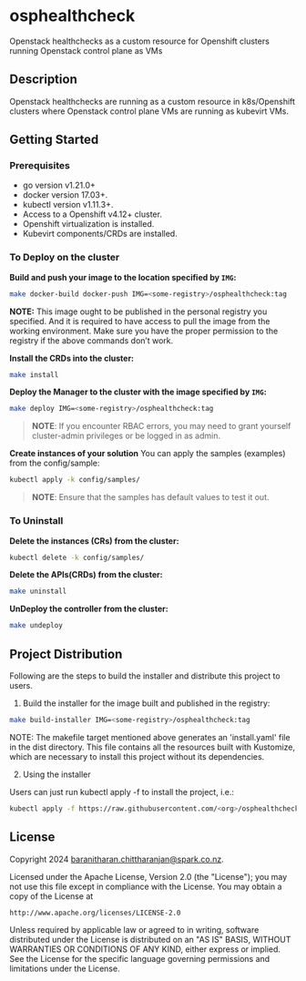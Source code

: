 # osphealthcheck
Openstack healthchecks as a custom resource for Openshift clusters running Openstack control plane as VMs

## Description
Openstack healthchecks are running as a custom resource in k8s/Openshift clusters where Openstack control plane VMs are running as kubevirt VMs.

## Getting Started

### Prerequisites
- go version v1.21.0+
- docker version 17.03+.
- kubectl version v1.11.3+.
- Access to a Openshift v4.12+ cluster.
- Openshift virtualization is installed.
- Kubevirt components/CRDs are installed.

### To Deploy on the cluster
**Build and push your image to the location specified by `IMG`:**

```sh
make docker-build docker-push IMG=<some-registry>/osphealthcheck:tag
```

**NOTE:** This image ought to be published in the personal registry you specified.
And it is required to have access to pull the image from the working environment.
Make sure you have the proper permission to the registry if the above commands don’t work.

**Install the CRDs into the cluster:**

```sh
make install
```

**Deploy the Manager to the cluster with the image specified by `IMG`:**

```sh
make deploy IMG=<some-registry>/osphealthcheck:tag
```

> **NOTE**: If you encounter RBAC errors, you may need to grant yourself cluster-admin
privileges or be logged in as admin.

**Create instances of your solution**
You can apply the samples (examples) from the config/sample:

```sh
kubectl apply -k config/samples/
```

>**NOTE**: Ensure that the samples has default values to test it out.

### To Uninstall
**Delete the instances (CRs) from the cluster:**

```sh
kubectl delete -k config/samples/
```

**Delete the APIs(CRDs) from the cluster:**

```sh
make uninstall
```

**UnDeploy the controller from the cluster:**

```sh
make undeploy
```

## Project Distribution

Following are the steps to build the installer and distribute this project to users.

1. Build the installer for the image built and published in the registry:

```sh
make build-installer IMG=<some-registry>/osphealthcheck:tag
```

NOTE: The makefile target mentioned above generates an 'install.yaml'
file in the dist directory. This file contains all the resources built
with Kustomize, which are necessary to install this project without
its dependencies.

2. Using the installer

Users can just run kubectl apply -f <URL for YAML BUNDLE> to install the project, i.e.:

```sh
kubectl apply -f https://raw.githubusercontent.com/<org>/osphealthcheck/<tag or branch>/dist/install.yaml
```

## License

Copyright 2024 baranitharan.chittharanjan@spark.co.nz.

Licensed under the Apache License, Version 2.0 (the "License");
you may not use this file except in compliance with the License.
You may obtain a copy of the License at

    http://www.apache.org/licenses/LICENSE-2.0

Unless required by applicable law or agreed to in writing, software
distributed under the License is distributed on an "AS IS" BASIS,
WITHOUT WARRANTIES OR CONDITIONS OF ANY KIND, either express or implied.
See the License for the specific language governing permissions and
limitations under the License.

